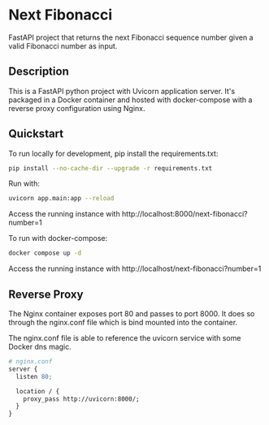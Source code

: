 # Next Fibonacci

FastAPI project that returns the next Fibonacci sequence number given a valid Fibonacci number as input.

## Description

This is a FastAPI python project with Uvicorn application server. It's packaged in a Docker container and hosted with docker-compose with a reverse proxy configuration using Nginx.

## Quickstart

To run locally for development, pip install the requirements.txt:

```bash
pip install --no-cache-dir --upgrade -r requirements.txt
```

Run with:

```bash
uvicorn app.main:app --reload
```

Access the running instance with http://localhost:8000/next-fibonacci?number=1

To run with docker-compose:

```bash
docker compose up -d
```

Access the running instance with http://localhost/next-fibonacci?number=1

## Reverse Proxy

The Nginx container exposes port 80 and passes to port 8000. It does so through the nginx.conf file which is bind mounted into the container.

The nginx.conf file is able to reference the uvicorn service with some Docker dns magic.

```apache
# nginx.conf
server {
  listen 80;

  location / {
    proxy_pass http://uvicorn:8000/;
  }
}
```
